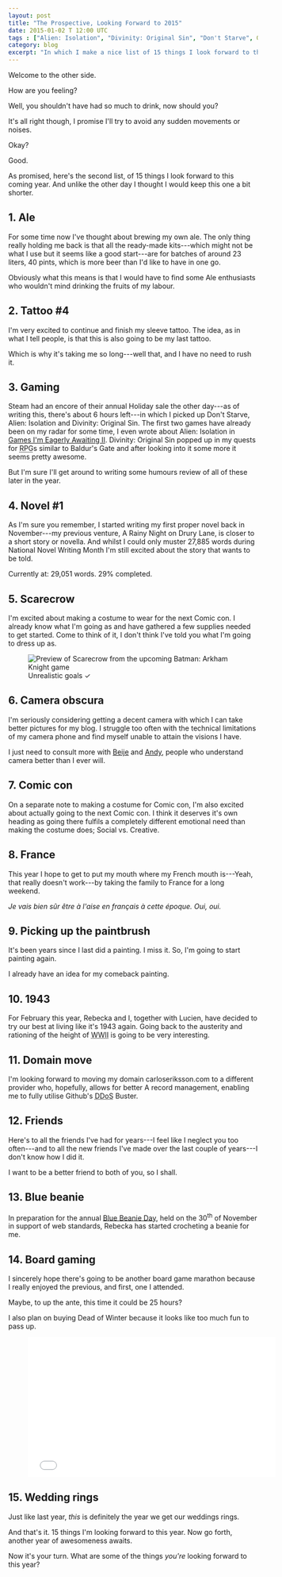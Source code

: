 ```yaml
---
layout: post
title: "The Prospective, Looking Forward to 2015"
date: 2015-01-02 T 12:00 UTC
tags : ["Alien: Isolation", "Divinity: Original Sin", "Don't Starve", Gaming, "Batman: Arkham Knight", Board Gaming, Web Standards, Marathon, NaNoWriMo, Year Plans, Tattoo, Video, World War II, Painting, Writing, France, Cosplay, Comic Con]
category: blog
excerpt: "In which I make a nice list of 15 things I look forward to this coming year."
---
```

Welcome to the other side.

How are you feeling?

Well, you shouldn't have had so much to drink, now should you?

It's all right though, I promise I'll try to avoid any sudden movements or noises.

Okay?

Good.

As promised, here's the second list, of 15 things I look forward to this coming year. And unlike the other day I thought I would keep this one a bit shorter.

## 1. Ale

For some time now I've thought about brewing my own ale. The only thing really holding me back is that all the ready-made kits---which might not be what I use but it seems like a good start---are for batches of around 23 liters, 40 pints, which is more beer than I'd like to have in one go.

Obviously what this means is that I would have to find some Ale enthusiasts who wouldn't mind drinking the fruits of my labour.

## 2. Tattoo \#4

I'm very excited to continue and finish my sleeve tattoo. The idea, as in what I tell people, is that this is also going to be my last tattoo.

Which is why it's taking me so long---well that, and I have no need to rush it.

## 3. Gaming

Steam had an encore of their annual Holiday sale the other day---as of writing this, there's about 6 hours left---in which I picked up Don't Starve, Alien: Isolation and Divinity: Original Sin. The first two games have already been on my radar for some time, I even wrote about Alien: Isolation in [Games I'm Eagerly Awaiting II][games]. Divinity: Original Sin popped up in my quests for <abbr title="role-playing game">RPG</abbr>s similar to Baldur's Gate and after looking into it some more it seems pretty awesome.

But I'm sure I'll get around to writing some humours review of all of these later in the year.

## 4. Novel \#1

As I'm sure you remember, I started writing my first proper novel back in November---my previous venture, A Rainy Night on Drury Lane, is closer to a short story or novella. And whilst I could only muster 27,885 words during National Novel Writing Month I'm still excited about the story that wants to be told.

Currently at: 29,051 words. 29% completed.

## 5. Scarecrow

I'm excited about making a costume to wear for the next Comic con. I already know what I'm going as and have gathered a few supplies needed to get started. Come to think of it, I don't think I've told you what I'm going to dress up as.

<figure>
	<img class="js-lazy-load" data-original="/assets/posts/2015/january/the-prospective-looking-forward-to-2015/batman-arkham-knight-scarecrow.jpg" alt="Preview of Scarecrow from the upcoming Batman: Arkham Knight game">
	<figcaption>Unrealistic goals ✓</figcaption>
</figure>

## 6. Camera obscura

I'm seriously considering getting a decent camera with which I can take better pictures for my blog. I struggle too often with the technical limitations of my camera phone and find myself unable to attain the visions I have.

I just need to consult more with [Beije][beije] and [Andy][andy], people who understand camera better than I ever will.

## 7. Comic con

On a separate note to making a costume for Comic con, I'm also excited about actually going to the next Comic con. I think it deserves it's own heading as going there fulfils a completely different emotional need than making the costume does; Social vs. Creative.

## 8. France

This year I hope to get to put my mouth where my French mouth is---Yeah, that really doesn't work---by taking the family to France for a long weekend.

<i lang="fr">Je vais bien sûr être à l'aise en français à cette époque. Oui, oui.</i>

## 9. Picking up the paintbrush

It's been years since I last did a painting. I miss it. So, I'm going to start painting again.

I already have an idea for my comeback painting.

## 10. 1943

For February this year, Rebecka and I, together with Lucien, have decided to try our best at living like it's 1943 again. Going back to the austerity and rationing of the height of <abbr title="World War II">WWII</abbr> is going to be very interesting.

## 11. Domain move

I'm looking forward to moving my domain carloseriksson.com to a different provider who, hopefully, allows for better A record management, enabling me to fully utilise Github's <abbr title=" distributed denial-of-service">DDoS</abbr> Buster.

## 12. Friends

Here's to all the friends I've had for years---I feel like I neglect you too often---and to all the new friends I've made over the last couple of years---I don't know how I did it.

I want to be a better friend to both of you, so I shall.

## 13. Blue beanie

In preparation for the annual [Blue Beanie Day][beanie], held on the 30<sup>th</sup> of November in support of web standards, Rebecka has started crocheting a beanie for me.

## 14. Board gaming

I sincerely hope there's going to be another board game marathon because I really enjoyed the previous, and first, one I attended.

Maybe, to up the ante, this time it could be 25 hours?

I also plan on buying Dead of Winter because it looks like too much fun to pass up.

<figure class="media-video">
	<iframe src="//player.vimeo.com/video/105978134" width="500" height="281" frameborder="0" webkitallowfullscreen mozallowfullscreen allowfullscreen></iframe>
</figure>

## 15. Wedding rings

Just like last year, *this* is definitely the year we get our weddings rings.

And that's it. 15 things I'm looking forward to this year. Now go forth, another year of awesomeness awaits.

Now it's your turn. What are some of the things *you're* looking forward to this year?

[games]: /blog/games-im-eagerly-awating-ii/
[beanie]: http://bluebeanieday.tumblr.com/
[andy]: https://twitter.com/andyjh07
[beije]: https://twitter.com/benjhorn